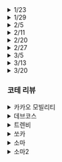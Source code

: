 <details> 
<summary>1/23</summary>

### 공통 문제

- [거리두기 확인하기](https://programmers.co.kr/learn/courses/30/lessons/81302) : O
- [N-Qeen](https://programmers.co.kr/learn/courses/30/lessons/12952) : 정확도 72.7(테스트 9, 10, 11 시간초과)
- [문자열 압축](https://programmers.co.kr/learn/courses/30/lessons/60057) : O

### 개인 문제

- [광고 삽입](https://programmers.co.kr/learn/courses/30/lessons/72414) : 시도 해봤으나 틀림, 답안 확인
- [디스크 컨트롤러](https://programmers.co.kr/learn/courses/30/lessons/42627) : 답안 확인

</details>

<details> 
<summary>1/29</summary>

### 공통 문제

- [조이스틱](https://programmers.co.kr/learn/courses/30/lessons/42860) : 정확도 74.1(테스트 13, 18, 22, 23, 24, 25, 27 실패)
- [수식 최대화](https://programmers.co.kr/learn/courses/30/lessons/67257) : O
- [더 맵게](https://programmers.co.kr/learn/courses/30/lessons/42626) : O

### 개인 문제

- [순위 검색](https://programmers.co.kr/learn/courses/30/lessons/72412) : 정확도 100 효율성 0
- [메뉴 리뉴얼](https://programmers.co.kr/learn/courses/30/lessons/72411?) : O

</details>

<details> 
<summary>2/5</summary>

### 공통 문제

- [주차 요금 계산](https://programmers.co.kr/learn/courses/30/lessons/92341) : O
- [프린터](https://programmers.co.kr/learn/courses/30/lessons/42587) : 정확도 95% (테스트 7 실패, 겁나게 어렵게 품)
- [house-robber-ii](https://leetcode.com/problems/house-robber-ii/) : O

### 개인 문제

</details>

<details> 
<summary>2/11</summary>

### 공통 문제

- [뉴스 클러스터링](https://www.acmicpc.net/problem/20542) : 시간초과
- [받아쓰기](https://programmers.co.kr/learn/courses/30/lessons/17677) : O
- [보석쇼핑](https://programmers.co.kr/learn/courses/30/lessons/67258) : 답안 확인

### 개인 문제

</details>

<details> 
<summary>2/20</summary>

### 공통 문제

- [불량 사용자](https://programmers.co.kr/learn/courses/30/lessons/64064) : X
- [징검다리 건너기](https://programmers.co.kr/learn/courses/30/lessons/64062) : X
- [크레인 인형](https://programmers.co.kr/learn/courses/30/lessons/67258) : O
- [튜플](https://programmers.co.kr/learn/courses/30/lessons/64065) : O
- [호텔 방 배정](https://programmers.co.kr/learn/courses/30/lessons/67258) : X

### 개인 문제

</details>

<details> 
<summary>2/27</summary>

### 공통 문제

- [숫자 문자열과 영단어](https://programmers.co.kr/learn/courses/30/lessons/81301) : O - 문자열 처리
- [표 편집](https://programmers.co.kr/learn/courses/30/lessons/81303) : X X - LinkedList 구현
- [미로 탈출](https://programmers.co.kr/learn/courses/30/lessons/81304) : X - 다익스트라
- [시험장 나누기](https://programmers.co.kr/learn/courses/30/lessons/81305) : X X - dp, 파라메트릭

### 개인 문제

</details>

<details> 
<summary>3/5</summary>

### 공통 문제

- [오픈채팅방](https://programmers.co.kr/learn/courses/30/lessons/42888) : O
- [실패율](https://programmers.co.kr/learn/courses/30/lessons/42889) : O
- [후보키](https://programmers.co.kr/learn/courses/30/lessons/42890) : O
- [무지의 먹방 라이브](https://programmers.co.kr/learn/courses/30/lessons/42891) : X X (46점)
- [길 찾기](https://programmers.co.kr/learn/courses/30/lessons/42892) : X
- [매칭 점수](https://programmers.co.kr/learn/courses/30/lessons/42893) : X
- [블록 게임](https://programmers.co.kr/learn/courses/30/lessons/42894) : X

### 개인 문제

</details>

<details> 
<summary>3/13</summary>

### 공통 문제

- [최단 경로](https://www.acmicpc.net/problem/1753) : O
- [132Pattern](https://leetcode.com/problems/132-pattern/) : 답안확인
- [가장 높은 탑 쌓기](https://www.acmicpc.net/problem/2655) : X

### 개인 문제

</details>

<details> 
<summary>3/20</summary>

### 공통 문제

- [방문 길이](https://programmers.co.kr/learn/courses/30/lessons/49994) : O
- [벽 부수고 이동하기](https://www.acmicpc.net/problem/2206) : O
- [01타일](https://www.acmicpc.net/problem/1904) : O

### 개인 문제

</details>

### 코테 리뷰

<details>
<summary>카카오 모빌리티</summary>

- 문자열 처리 문제 O: 30분 정도 품
- 그래프 문제 O X: 그래프가 익숙치 않아서 시간을 허비, 최적화를 못함
- ?? X: 굉장히 어렵게 생각했음. 최적화에 꽂혀서 오히려 너무 복잡하게 품 -> 일단 완전탐색을 하기로 했다면 최대한 간단히 일단 구현해보기

- 최종 리뷰 : 가장 어려워보이는 문제는 딱 한 문제를 아예 남겨둔 상태에서 나머지 문제를 최적화까지 완료하자. 괜히 마지막 문제 건드렸다가 전 문제 최적화도 못하고 마지막 문제도 못푼다....
</details>

<details>
<summary>데브코스</summary>

- 그리디 문제 O: 디테일이 조금 복잡해서 케이스 한두개씩 통과 못하던거 겨우 통과
- 구현 문제 O: 스택 사용하면서, 문자열 처리 통과
- 그래프 문제 X: 중도 포기!

- 최종 리뷰 : 한 문제 포기하긴 했지만 나머지 두 문제는 디테일만 잘 잡아주면 평이했음
</details>

<details>
<summary>트렌비</summary>

- 문자열 처리 O: 평이함.
- 정렬 문제 O O: 평이함, 효율성까지 검사하므로 우선순위큐 사용했음
- ?? 문제 X: 그리디는 아니라고 판단하고 완전탐색으로 생각했는데, 너무 복잡해져서 못 품

- 최종 리뷰 : 뭔가 비슷한 문제들을 계속 못 푸는 것같은 기분이 듦....
</details>

<details>
<summary>쏘카</summary>

- ?? X: 정확도 45% 최적화를 하지 못해 약 절반이 시간초과가 남.
- ?? X: 정확도 50%, dfs라고 판단하고 풀었지만 반례가 있었다. {10, 50, 40, 30, 20}

- 최종 리뷰 : 5시간동안 2문제였고, 문제가 둘 다 체감상 너무 어려워서 체력적으로 많이 힘들었다.
</details>

<details>
<summary>소마</summary>

- 최종 리뷰 : 2시간동안 알고리즘 6문제 + SQL 1문제 + web 1문제...너무 시간이 없었다. 겨우 3문제만 케이스 통과했으나 채점 결과는 알려주지 않았다. 처음으로 자동완성 기능을 끄고 시험 본 경험으로 생각해야겠다.
</details>

<details>
<summary>소마2</summary>

- ?? X: 조합 + 브루트 포스로 풀었다. n = 16이므로 케이스 개수는 괜찮지만 각 케이스에서 답을 도출할 때 연산이 손님 수 \* 조합 크기였어서 시간 초과가 났을지도 모른다.
- ?? X: union + find 구현 후 각 순차 탐색하여 학생의 점수를 채우고 다시 순차 탐색하여 최종 평균을 냄. 이것도 최적화가 덜 된 것 같다.

- 최종 리뷰 : 2시간 동안 알고리즘 3문제 + SQL 1문제 + web 1문제, SQL 1문제까지 합쳐 3솔...?일 지 잘 모르겠다.
</details>
